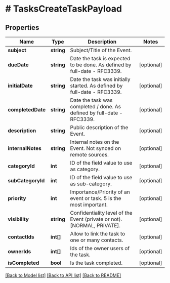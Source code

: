 # # TasksCreateTaskPayload

## Properties

Name | Type | Description | Notes
------------ | ------------- | ------------- | -------------
**subject** | **string** | Subject/Title of the Event. |
**dueDate** | **string** | Date the task is expected to be done. As defined by full-date - RFC3339. | [optional]
**initialDate** | **string** | Date the task was initially started. As defined by full-date - RFC3339. | [optional]
**completedDate** | **string** | Date the task was completed / done. As defined by full-date - RFC3339. | [optional]
**description** | **string** | Public description of the Event. | [optional]
**internalNotes** | **string** | Internal notes on the Event. Not synced on remote sources. | [optional]
**categoryId** | **int** | ID of the field value to use as category. | [optional]
**subCategoryId** | **int** | ID of the field value to use as sub-category. | [optional]
**priority** | **int** | Importance/Priority of an event or task. 5 is the most important. | [optional]
**visibility** | **string** | Confidentiality level of the Event (private or not). [NORMAL, PRIVATE]. | [optional]
**contactIds** | **int[]** | Allow to link the task to one or many contacts. | [optional]
**ownerIds** | **int[]** | Ids of the owner users of the task. | [optional]
**isCompleted** | **bool** | Is the task completed. | [optional]

[[Back to Model list]](../../README.md#models) [[Back to API list]](../../README.md#endpoints) [[Back to README]](../../README.md)
